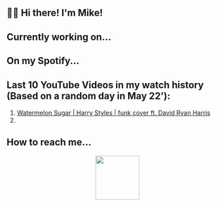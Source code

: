 ## 🙋‍♂️ Hi there! I'm Mike! 

## Currently working on...

## On my Spotify...

## Last 10 YouTube Videos in my watch history (Based on a random day in May 22'):
1. [Watermelon Sugar | Harry Styles | funk cover ft. David Ryan Harris](https://www.youtube.com/watch?v=tanVL0UY_jw)
2. 

## How to reach me...


<div id="header" align="center">
  <img src="https://media.giphy.com/media/M9gbBd9nbDrOTu1Mqx/giphy.gif" width="100"/>
</div>

<!--
**OrangeDeuce/OrangeDeuce** is a ✨ _special_ ✨ repository because its `README.md` (this file) appears on your GitHub profile.

Here are some ideas to get you started:

- 🔭 I’m currently working on ...
- 🌱 I’m currently learning ...
- 👯 I’m looking to collaborate on ...
- 🤔 I’m looking for help with ...
- 💬 Ask me about ...
- 📫 How to reach me: ...
- 😄 Pronouns: ...
- ⚡ Fun fact: ...
-->
